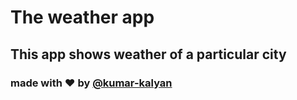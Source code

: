 # The weather app
## This app shows weather of  a particular city
### made with ❤️ by [@kumar-kalyan](https://github.com/kumar-kalyan)
